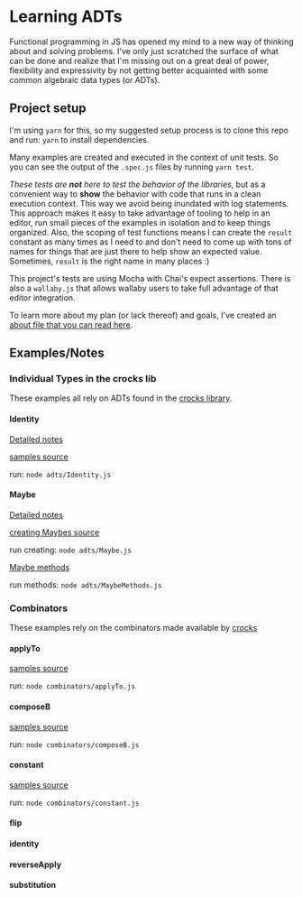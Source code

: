 # Learning ADTs

Functional programming in JS has opened my mind to a new way of thinking about and solving problems. I've only just scratched the surface of what can be done and realize that I'm missing out on a great deal of power, flexibility and expressivity by not getting better acquainted with some common algebraic data types (or ADTs).

## Project setup

I'm using `yarn` for this, so my suggested setup process is to clone this repo and run: `yarn` to install dependencies.

Many examples are created and executed in the context of unit tests. So you can see the output of the `.spec.js` files by running `yarn test`.

_These tests are **not** here to test the behavior of the libraries_, but as a convenient way to **show** the behavior with code that runs in a clean execution context. This way we avoid being inundated with log statements. This approach makes it easy to take advantage of tooling to help in an editor, run small pieces of the examples in isolation and to keep things organized. Also, the scoping of test functions means I can create the `result` constant as many times as I need to and don't need to come up with tons of names for things that are just there to help show an expected value. Sometimes, `result` is the right name in many places :)

This project's tests are using Mocha with Chai's expect assertions. There is also a `wallaby.js` that allows wallaby users to take full advantage of that editor integration.

To learn more about my plan (or lack thereof) and goals, I've created an [about file that you can read here](./about.md).

## Examples/Notes

### Individual Types in the crocks lib

These examples all rely on ADTs found in the [crocks library](https://github.com/evilsoft/crocks).

#### Identity

[Detailed notes](./adts/Identity.md)

[samples source](./adts/Identity.spec.js)

run: `node adts/Identity.js`

#### Maybe

[Detailed notes](./adts/Maybe.md)

[creating Maybes source](./adts/Maybe.js)

run creating: `node adts/Maybe.js`

[Maybe methods](./adts/MaybeMethods.js)

run methods: `node adts/MaybeMethods.js`

### Combinators

These examples rely on the combinators made available by [crocks](https://github.com/evilsoft/crocks)

#### applyTo

[samples source](./combinators/applyTo.js)

run: `node combinators/applyTo.js`

#### composeB

[samples source](./combinators/composeB.js)

run: `node combinators/composeB.js`

#### constant

[samples source](./combinators/constant.js)

run: `node combinators/constant.js`

#### flip

#### identity

#### reverseApply

#### substitution
